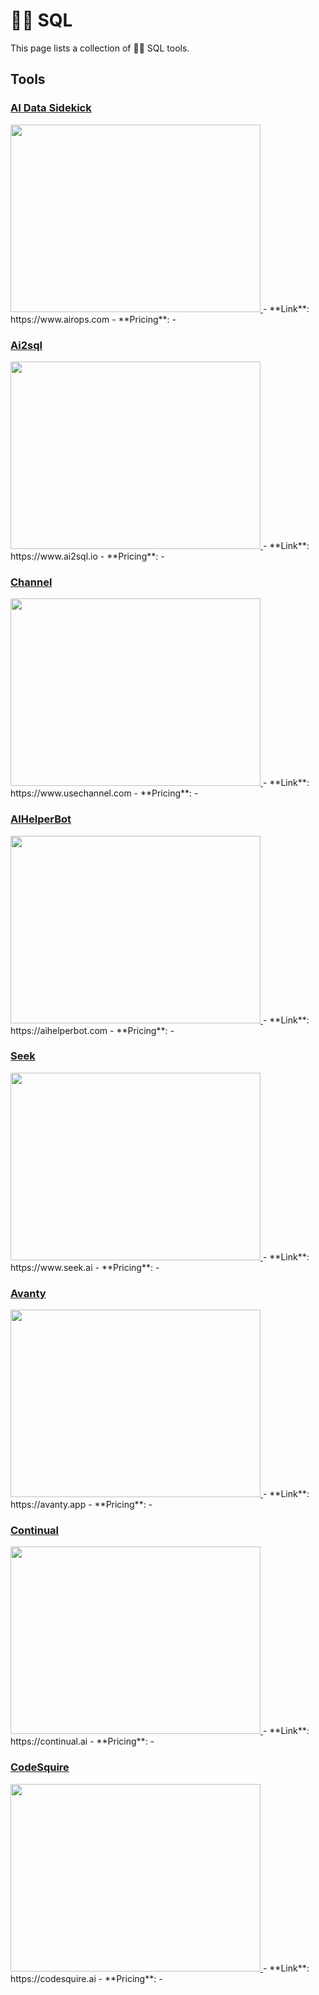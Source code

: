 # 🤵‍♀️ SQL

This page lists a collection of 🤵‍♀️ SQL tools.

## Tools

### [AI Data Sidekick](https://www.airops.com)
<a href="https://www.airops.com">
   <img src="media/AI Data Sidekick.png" width="400" height="300">
</a>
 - **Link**: https://www.airops.com
- **Pricing**: -

### [Ai2sql](https://www.ai2sql.io)
<a href="https://www.ai2sql.io">
   <img src="media/Ai2sql.png" width="400" height="300">
</a>
 - **Link**: https://www.ai2sql.io
- **Pricing**: -

### [Channel](https://www.usechannel.com)
<a href="https://www.usechannel.com">
   <img src="media/Channel.png" width="400" height="300">
</a>
 - **Link**: https://www.usechannel.com
- **Pricing**: -

### [AIHelperBot](https://aihelperbot.com)
<a href="https://aihelperbot.com">
   <img src="media/AIHelperBot.png" width="400" height="300">
</a>
 - **Link**: https://aihelperbot.com
- **Pricing**: -

### [Seek](https://www.seek.ai)
<a href="https://www.seek.ai">
   <img src="media/Seek.png" width="400" height="300">
</a>
 - **Link**: https://www.seek.ai
- **Pricing**: -

### [Avanty](https://avanty.app)
<a href="https://avanty.app">
   <img src="media/Avanty.png" width="400" height="300">
</a>
 - **Link**: https://avanty.app
- **Pricing**: -

### [Continual](https://continual.ai)
<a href="https://continual.ai">
   <img src="media/Continual.png" width="400" height="300">
</a>
 - **Link**: https://continual.ai
- **Pricing**: -

### [CodeSquire](https://codesquire.ai)
<a href="https://codesquire.ai">
   <img src="media/CodeSquire.png" width="400" height="300">
</a>
 - **Link**: https://codesquire.ai
- **Pricing**: -

